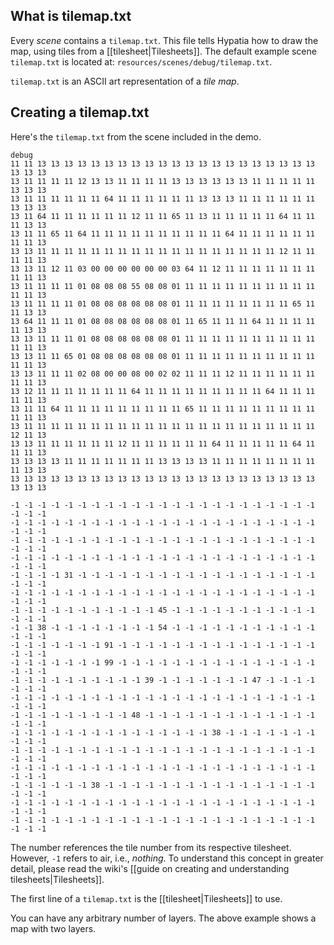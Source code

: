 ## What is tilemap.txt

Every _scene_ contains a `tilemap.txt`. This file tells Hypatia how to draw the map, using tiles from a [[tilesheet|Tilesheets]]. The default example scene `tilemap.txt` is located at: `resources/scenes/debug/tilemap.txt`.

`tilemap.txt` is an ASCII art representation of a _tile map_.

## Creating a tilemap.txt

Here's the `tilemap.txt` from the scene included in the demo.

```
debug
11 11 13 13 13 13 13 13 13 13 13 13 13 13 13 13 13 13 13 13 13 13 13 13 13 13
13 11 11 11 11 12 13 13 11 11 11 11 13 13 13 13 13 13 11 11 11 11 11 13 13 13
13 11 11 11 11 11 11 64 11 11 11 11 11 11 13 13 13 11 11 11 11 11 11 13 13 13
13 11 64 11 11 11 11 11 11 12 11 11 65 11 13 11 11 11 11 11 64 11 11 11 13 13
13 11 11 65 11 64 11 11 11 11 11 11 11 11 11 11 64 11 11 11 11 11 11 11 11 13
13 13 11 11 11 11 11 11 11 11 11 11 11 11 11 11 11 11 11 11 12 11 11 11 11 13
13 13 11 12 11 03 00 00 00 00 00 00 03 64 11 12 11 11 11 11 11 11 11 11 11 13
13 11 11 11 11 01 08 08 08 55 08 08 01 11 11 11 11 11 11 11 11 11 11 11 11 13
13 11 11 11 11 01 08 08 08 08 08 08 01 11 11 11 11 11 11 11 11 65 11 11 13 13
13 64 11 11 11 01 08 08 08 08 08 08 01 11 65 11 11 11 64 11 11 11 11 11 13 13
13 13 11 11 11 01 08 08 08 08 08 08 01 11 11 11 11 11 11 11 11 11 11 11 11 13
13 13 11 11 65 01 08 08 08 08 08 08 01 11 11 11 11 11 11 11 11 11 11 11 11 13
13 13 11 11 11 02 08 00 00 08 00 02 02 11 11 11 12 11 11 11 11 11 11 11 11 13
13 12 11 11 11 11 11 11 11 64 11 11 11 11 11 11 11 11 11 64 11 11 11 11 11 13
13 11 11 64 11 11 11 11 11 11 11 11 11 65 11 11 11 11 11 11 11 11 11 11 11 13
13 11 11 11 11 11 11 11 11 11 11 11 11 11 11 11 11 11 11 11 11 11 11 12 11 13
13 13 11 11 11 11 11 11 12 11 11 11 11 11 11 64 11 11 11 11 11 64 11 11 11 13
13 13 13 13 11 11 11 11 11 11 11 13 13 13 13 11 11 11 11 11 11 11 11 11 13 13
13 13 13 13 13 13 13 13 13 13 13 13 13 13 13 13 13 13 13 13 13 13 13 13 13 13

-1 -1 -1 -1 -1 -1 -1 -1 -1 -1 -1 -1 -1 -1 -1 -1 -1 -1 -1 -1 -1 -1 -1 -1 -1 -1
-1 -1 -1 -1 -1 -1 -1 -1 -1 -1 -1 -1 -1 -1 -1 -1 -1 -1 -1 -1 -1 -1 -1 -1 -1 -1
-1 -1 -1 -1 -1 -1 -1 -1 -1 -1 -1 -1 -1 -1 -1 -1 -1 -1 -1 -1 -1 -1 -1 -1 -1 -1
-1 -1 -1 -1 -1 -1 -1 -1 -1 -1 -1 -1 -1 -1 -1 -1 -1 -1 -1 -1 -1 -1 -1 -1 -1 -1
-1 -1 -1 -1 31 -1 -1 -1 -1 -1 -1 -1 -1 -1 -1 -1 -1 -1 -1 -1 -1 -1 -1 -1 -1 -1
-1 -1 -1 -1 -1 -1 -1 -1 -1 -1 -1 -1 -1 -1 -1 -1 -1 -1 -1 -1 -1 -1 -1 -1 -1 -1
-1 -1 -1 -1 -1 -1 -1 -1 -1 -1 -1 45 -1 -1 -1 -1 -1 -1 -1 -1 -1 -1 -1 -1 -1 -1
-1 -1 38 -1 -1 -1 -1 -1 -1 -1 -1 54 -1 -1 -1 -1 -1 -1 -1 -1 -1 -1 -1 -1 -1 -1
-1 -1 -1 -1 -1 -1 -1 91 -1 -1 -1 -1 -1 -1 -1 -1 -1 -1 -1 -1 -1 -1 -1 -1 -1 -1
-1 -1 -1 -1 -1 -1 -1 99 -1 -1 -1 -1 -1 -1 -1 -1 -1 -1 -1 -1 -1 -1 -1 -1 -1 -1
-1 -1 -1 -1 -1 -1 -1 -1 -1 -1 39 -1 -1 -1 -1 -1 -1 -1 47 -1 -1 -1 -1 -1 -1 -1
-1 -1 -1 -1 -1 -1 -1 -1 -1 -1 -1 -1 -1 -1 -1 -1 -1 -1 -1 -1 -1 -1 -1 -1 -1 -1
-1 -1 -1 -1 -1 -1 -1 -1 -1 48 -1 -1 -1 -1 -1 -1 -1 -1 -1 -1 -1 -1 -1 -1 -1 -1
-1 -1 -1 -1 -1 -1 -1 -1 -1 -1 -1 -1 -1 -1 -1 38 -1 -1 -1 -1 -1 -1 -1 -1 -1 -1
-1 -1 -1 -1 -1 -1 -1 -1 -1 -1 -1 -1 -1 -1 -1 -1 -1 -1 -1 -1 -1 -1 -1 -1 -1 -1
-1 -1 -1 -1 -1 -1 -1 -1 -1 -1 -1 -1 -1 -1 -1 -1 -1 -1 -1 -1 -1 -1 -1 -1 -1 -1
-1 -1 -1 -1 -1 -1 38 -1 -1 -1 -1 -1 -1 -1 -1 -1 -1 -1 -1 -1 -1 -1 -1 -1 -1 -1
-1 -1 -1 -1 -1 -1 -1 -1 -1 -1 -1 -1 -1 -1 -1 -1 -1 -1 -1 -1 -1 -1 -1 -1 -1 -1
-1 -1 -1 -1 -1 -1 -1 -1 -1 -1 -1 -1 -1 -1 -1 -1 -1 -1 -1 -1 -1 -1 -1 -1 -1 -1
```

The number references the tile number from its respective tilesheet. However, `-1` refers to air, i.e., _nothing_. To understand this concept in greater detail, please read the wiki's [[guide on creating and understanding tilesheets|Tilesheets]].

The first line of a `tilemap.txt` is the [[tilesheet|Tilesheets]] to use.

You can have any arbitrary number of layers. The above example shows a map with two layers.
